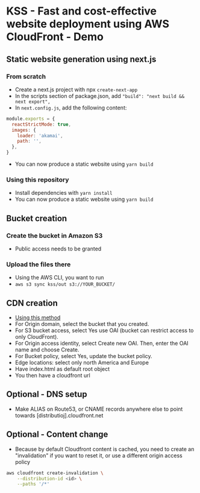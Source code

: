 # KSS - Fast and cost-effective website deployment using AWS CloudFront - Demo

## Static website generation using next.js

### From scratch

* Create a next.js project with npx `create-next-app`
* In the scripts section of package.json, add `"build": "next build && next export",`
* In `next.config.js`,  add the following content:

```js
module.exports = {
  reactStrictMode: true,
  images: {
    loader: 'akamai',
    path: '',
  },
}
```

* You can now produce a static website using `yarn build`

### Using this repository

* Install dependencies with `yarn install`
* You can now produce a static website using `yarn build`

## Bucket creation

### Create the bucket in Amazon S3

* Public access needs to be granted

### Upload the files there

* Using the AWS CLI, you want to run
* `aws s3 sync kss/out s3://YOUR_BUCKET/`

## CDN creation

* [Using this method](https://aws.amazon.com/premiumsupport/knowledge-center/cloudfront-serve-static-website/)
* For Origin domain, select the bucket that you created.
* For S3 bucket access, select Yes use OAI (bucket can restrict access to only CloudFront).
* For Origin access identity, select Create new OAI. Then, enter the OAI name and choose Create.
* For Bucket policy, select Yes, update the bucket policy.
* Edge locations: select only north America and Europe
* Have index.html as default root object
* You then have a cloudfront url

## Optional - DNS setup

* Make ALIAS on Route53, or CNAME records anywhere else to point towards [distributioj].cloudfront.net

## Optional - Content change

* Because by default Cloudfront content is cached, you need to create an "invalidation" if you want to reset it, or use a different origin access policy


```sh
aws cloudfront create-invalidation \
    --distribution-id <id> \
    --paths '/*'
```
